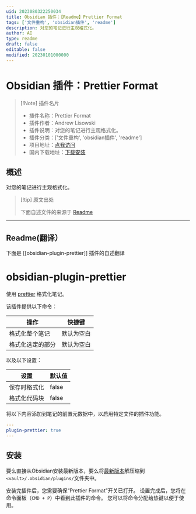 ```yaml
---
uid: 2023080322250034
title: Obsidian 插件：【Readme】Prettier Format
tags: ['文件重构', 'obsidian插件', 'readme']
description: 对您的笔记进行主观格式化。
author: AI
type: readme
draft: false
editable: false
modified: 20230101000000
---
```


# Obsidian 插件：Prettier Format

> [!Note] 插件名片
> - 插件名称：Prettier Format
> - 插件作者：Andrew Lisowski
> - 插件说明：对您的笔记进行主观格式化。
> - 插件分类：['文件重构', 'obsidian插件', 'readme']
> - 项目地址：[点我访问](https://github.com/hipstersmoothie/obsidian-plugin-prettier)
> - 国内下载地址：[下载安装](https://pkmer.cn/products/plugin/pluginMarket/?obsidian-plugin-prettier)

## 概述

对您的笔记进行主观格式化。



> [!tip] 原文出处
> 
>下面自述文件的来源于 [Readme](https://ghproxy.net/https://raw.githubusercontent.com/hipstersmoothie/obsidian-plugin-prettier/main/README.md)
> 

---

## Readme(翻译）

下面是 [[obsidian-plugin-prettier]] 插件的自述翻译


# obsidian-plugin-prettier

使用 [prettier](https://prettier.io/) 格式化笔记。

该插件提供以下命令：

| 操作                           | 快捷键            |
| ----------------------------- | ---------------- |
| 格式化整个笔记                | 默认为空白       |
| 格式化选定的部分              | 默认为空白       |

以及以下设置：

| 设置             | 默认值  |
| ----------------- | ------- |
| 保存时格式化      | false   |
| 格式化代码块      | false   |

将以下内容添加到笔记的前置元数据中，以启用特定文件的插件功能。

```yaml
---
plugin-prettier: true
---

```

## 安装

要么直接从Obsidian安装最新版本，要么将[最新版本](https://github.com/hipstersmoothie/obsidian-plugin-prettier/releases/latest)解压缩到`<vault>/.obsidian/plugins/`文件夹中。

安装完插件后，您需要确保“Prettier Format”开关已打开。
设置完成后，您将在命令面板（`CMD + P`）中看到此插件的命令。
您可以将命令分配给热键以便于使用。




